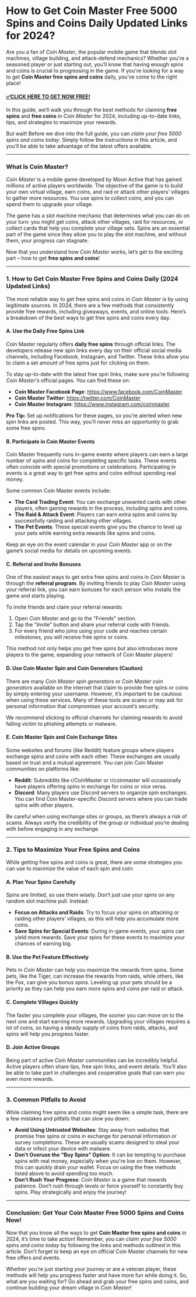# How to Get Coin Master Free 5000 Spins and Coins Daily Updated Links for 2024?

Are you a fan of *Coin Master*, the popular mobile game that blends slot machines, village building, and attack-defend mechanics? Whether you're a seasoned player or just starting out, you’ll know that having enough spins and coins is crucial to progressing in the game. If you're looking for a way to get **Coin Master free spins and coins** daily, you’ve come to the right place!

#### [✅CLICK HERE TO GET NOW FREE!](https://edris2025.github.io/spins/)

In this guide, we’ll walk you through the best methods for claiming **free spins** and **free coins** in *Coin Master* for 2024, including up-to-date links, tips, and strategies to maximize your rewards.

But wait! Before we dive into the full guide, you can *claim your free 5000 spins and coins today*. Simply follow the instructions in this article, and you’ll be able to take advantage of the latest offers available.

---

### What Is Coin Master?

*Coin Master* is a mobile game developed by Moon Active that has gained millions of active players worldwide. The objective of the game is to build your own virtual village, earn coins, and raid or attack other players’ villages to gather more resources. You use spins to collect coins, and you can spend them to upgrade your village.

The game has a slot machine mechanic that determines what you can do on your turn: you might get coins, attack other villages, raid for resources, or collect cards that help you complete your village sets. Spins are an essential part of the game since they allow you to play the slot machine, and without them, your progress can stagnate. 

Now that you understand how *Coin Master* works, let’s get to the exciting part – how to get **free spins and coins**!

---

### 1. How to Get Coin Master Free Spins and Coins Daily (2024 Updated Links)

The most reliable way to get free spins and coins in *Coin Master* is by using legitimate sources. In 2024, there are a few methods that consistently provide free rewards, including giveaways, events, and online tools. Here’s a breakdown of the best ways to get free spins and coins every day.

#### A. Use the Daily Free Spins Link

Coin Master regularly offers **daily free spins** through official links. The developers release new spin links every day on their official social media channels, including Facebook, Instagram, and Twitter. These links allow you to claim a set amount of free spins just for clicking on them.

To stay up-to-date with the latest free spin links, make sure you’re following *Coin Master’s* official pages. You can find these on:

- **Coin Master Facebook Page**: https://www.facebook.com/CoinMaster
- **Coin Master Twitter**: https://twitter.com/CoinMaster
- **Coin Master Instagram**: https://www.instagram.com/coinmaster

**Pro Tip:** Set up notifications for these pages, so you’re alerted when new spin links are posted. This way, you’ll never miss an opportunity to grab some free spins.

#### B. Participate in Coin Master Events

Coin Master frequently runs in-game events where players can earn a large number of spins and coins for completing specific tasks. These events often coincide with special promotions or celebrations. Participating in events is a great way to get free spins and coins without spending real money.

Some common Coin Master events include:

- **The Card Trading Event**: You can exchange unwanted cards with other players, often gaining rewards in the process, including spins and coins.
- **The Raid & Attack Event**: Players can earn extra spins and coins by successfully raiding and attacking other villages.
- **The Pet Events**: These special events give you the chance to level up your pets while earning extra rewards like spins and coins.
  
Keep an eye on the event calendar in your *Coin Master* app or on the game’s social media for details on upcoming events.

#### C. Referral and Invite Bonuses

One of the easiest ways to get extra free spins and coins in *Coin Master* is through the **referral program**. By inviting friends to play *Coin Master* using your referral link, you can earn bonuses for each person who installs the game and starts playing.

To invite friends and claim your referral rewards:

1. Open *Coin Master* and go to the "Friends" section.
2. Tap the "Invite" button and share your referral code with friends.
3. For every friend who joins using your code and reaches certain milestones, you will receive free spins or coins.

This method not only helps you get free spins but also introduces more players to the game, expanding your network of Coin Master players!

#### D. Use Coin Master Spin and Coin Generators (Caution)

There are many *Coin Master spin generators* or *Coin Master coin generators* available on the internet that claim to provide free spins or coins by simply entering your username. However, it’s important to be cautious when using these services. Many of these tools are scams or may ask for personal information that compromises your account’s security.

We recommend sticking to official channels for claiming rewards to avoid falling victim to phishing attempts or malware.

#### E. Coin Master Spin and Coin Exchange Sites

Some websites and forums (like Reddit) feature groups where players exchange spins and coins with each other. These exchanges are usually based on trust and a mutual agreement. You can join Coin Master communities on platforms like:

- **Reddit**: Subreddits like r/CoinMaster or r/coinmaster will occasionally have players offering spins in exchange for coins or vice versa.
- **Discord**: Many players use Discord servers to organize spin exchanges. You can find Coin Master-specific Discord servers where you can trade spins with other players.

Be careful when using exchange sites or groups, as there’s always a risk of scams. Always verify the credibility of the group or individual you’re dealing with before engaging in any exchange.

---

### 2. Tips to Maximize Your Free Spins and Coins

While getting free spins and coins is great, there are some strategies you can use to maximize the value of each spin and coin:

#### A. Plan Your Spins Carefully

Spins are limited, so use them wisely. Don’t just use your spins on any random slot machine pull. Instead:

- **Focus on Attacks and Raids**: Try to focus your spins on attacking or raiding other players’ villages, as this will help you accumulate more coins.
- **Save Spins for Special Events**: During in-game events, your spins can yield more rewards. Save your spins for these events to maximize your chances of earning big.

#### B. Use the Pet Feature Effectively

Pets in *Coin Master* can help you maximize the rewards from spins. Some pets, like the Tiger, can increase the rewards from raids, while others, like the Fox, can give you bonus spins. Leveling up your pets should be a priority as they can help you earn more spins and coins per raid or attack.

#### C. Complete Villages Quickly

The faster you complete your villages, the sooner you can move on to the next one and start earning more rewards. Upgrading your villages requires a lot of coins, so having a steady supply of coins from raids, attacks, and spins will help you progress faster.

#### D. Join Active Groups

Being part of active *Coin Master* communities can be incredibly helpful. Active players often share tips, free spin links, and event details. You’ll also be able to take part in challenges and cooperative goals that can earn you even more rewards.

---

### 3. Common Pitfalls to Avoid

While claiming free spins and coins might seem like a simple task, there are a few mistakes and pitfalls that can slow you down:

- **Avoid Using Untrusted Websites**: Stay away from websites that promise free spins or coins in exchange for personal information or survey completions. These are usually scams designed to steal your data or infect your device with malware.
- **Don’t Overuse the “Buy Spins” Option**: It can be tempting to purchase spins with real money, especially when you're low on them. However, this can quickly drain your wallet. Focus on using the free methods listed above to avoid spending too much.
- **Don’t Rush Your Progress**: *Coin Master* is a game that rewards patience. Don’t rush through levels or force yourself to constantly buy spins. Play strategically and enjoy the journey!

---

### Conclusion: Get Your Coin Master Free 5000 Spins and Coins Now!

Now that you know all the ways to get **Coin Master free spins and coins** in 2024, it’s time to take action! Remember, you can *claim your free 5000 spins and coins today* by following the links and methods outlined in this article. Don’t forget to keep an eye on official Coin Master channels for new free offers and events.

Whether you’re just starting your journey or are a veteran player, these methods will help you progress faster and have more fun while doing it. So, what are you waiting for? Go ahead and grab your free spins and coins, and continue building your dream village in *Coin Master*!
